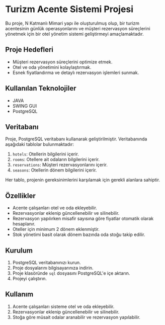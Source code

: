# Turizm Acente Sistemi Projesi

Bu proje, N Katmanlı Mimari yapı ile oluşturulmuş olup, bir turizm acentesinin günlük operasyonlarını ve müşteri rezervasyon süreçlerini yönetmek için bir otel yönetim sistemi geliştirmeyi amaçlamaktadır.

## Proje Hedefleri

- Müşteri rezervasyon süreçlerini optimize etmek.
- Otel ve oda yönetimini kolaylaştırmak.
- Esnek fiyatlandırma ve detaylı rezervasyon işlemleri sunmak.

## Kullanılan Teknolojiler
- JAVA
- SWING GUI
- PostgreSQL

## Veritabanı

Proje, PostgreSQL veritabanı kullanarak geliştirilmiştir. Veritabanında aşağıdaki tablolar bulunmaktadır:

1. `hotels`: Otellerin bilgilerini içerir.
2. `rooms`: Otellere ait odaların bilgilerini içerir.
3. `reservations`: Müşteri rezervasyonlarını içerir.
4. `seasons`: Otellerin dönem bilgilerini içerir.

Her tablo, projenin gereksinimlerini karşılamak için gerekli alanlara sahiptir.

## Özellikler

- Acente çalışanları otel ve oda ekleyebilir.
- Rezervasyonlar eklenip güncellenebilir ve silinebilir.
- Rezervasyon yapılırken misafir sayısına göre fiyatlar otomatik olarak hesaplanır.
- Oteller için minimum 2 dönem eklenmiştir.
- Stok yönetimi basit olarak dönem bazında oda stoğu takip edilir.

## Kurulum

1. PostgreSQL veritabanınızı kurun.
2. Proje dosyalarını bilgisayarınıza indirin.
3. Proje klasöründe `sql` dosyasını PostgreSQL'e içe aktarın.
4. Projeyi çalıştırın.

## Kullanım

1. Acente çalışanları sisteme otel ve oda ekleyebilir.
2. Rezervasyonlar eklenip güncellenebilir ve silinebilir.
3. Stoğa göre müsait odalar aranabilir ve rezervasyon yapılabilir.



